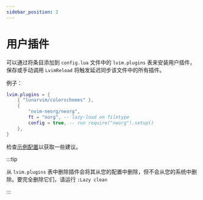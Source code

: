 ```yaml
---
sidebar_position: 2
---
```


# 用户插件

可以通过将条目添加到 `config.lua` 文件中的 `lvim.plugins` 表来安装用户插件，保存或手动调用 `LvimReload` 将触发延迟同步该文件中的所有插件。

例子：
```lua
lvim.plugins = {
	{ "lunarvim/colorschemes" },
	{
		"nvim-neorg/neorg",
		ft = "norg", -- lazy-load on filetype
		config = true, -- run require("neorg").setup()
	},
}
```
检查[示例配置](../example-configurations.md)以获取一些建议。

:::tip

从 `lvim.plugins` 表中删除插件会将其从您的配置中删除，但不会从您的系统中删除。要完全删除它们，请运行 `:Lazy clean`

:::

